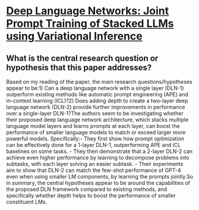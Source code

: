 # [Deep Language Networks: Joint Prompt Training of Stacked LLMs using   Variational Inference](https://arxiv.org/abs/2306.12509)

## What is the central research question or hypothesis that this paper addresses?

Based on my reading of the paper, the main research questions/hypotheses appear to be:1) Can a deep language network with a single layer (DLN-1) outperform existing methods like automatic prompt engineering (APE) and in-context learning (ICL)?2) Does adding depth to create a two-layer deep language network (DLN-2) provide further improvements in performance over a single-layer DLN-1?The authors seem to be investigating whether their proposed deep language network architecture, which stacks multiple language model layers and learns prompts at each layer, can boost the performance of smaller language models to match or exceed larger more powerful models. Specifically:- They first show how prompt optimization can be effectively done for a 1-layer DLN-1, outperforming APE and ICL baselines on some tasks. - They then demonstrate that a 2-layer DLN-2 can achieve even higher performance by learning to decompose problems into subtasks, with each layer solving an easier subtask. - Their experiments aim to show that DLN-2 can match the few-shot performance of GPT-4 even when using smaller LM components, by learning the prompts jointly.So in summary, the central hypotheses appear to be around the capabilities of the proposed DLN framework compared to existing methods, and specifically whether depth helps to boost the performance of smaller constituent LMs.
